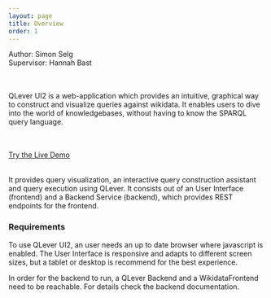 ```yaml
---
layout: page
title: Overview
order: 1
---
```


Author: Simon Selg   
Supervisor: Hannah Bast

<p class="mdc-typography--headline6" style="margin-top: 3rem; margin-bottom: 3rem;">
QLever UI2  is a web-application which provides an intuitive, graphical way to construct and visualize queries against wikidata. It enables users to dive into the world of knowledgebases, without having to know the SPARQL query language.  
</p>


<a class="mdc-button mdc-button--raised" href="http://qlever.cs.uni-freiburg.de/simon-selg-ui/" target="_blank">
  <span class="mdc-button__label">Try the Live Demo</span>
</a>

<p class="mdc-typography--subtitle1" style="margin-top: 2rem">
It provides query visualization, an interactive query construction assistant and query execution using QLever.  It consists out of an User Interface (frontend) and a Backend Service (backend), which provides REST endpoints for the frontend.
</p>


### Requirements
To use QLever UI2, an user needs an up to date browser where javascript is enabled. The User Interface is responsive and adapts to different screen sizes, but a tablet or desktop is recommend for the best experience.

In order for the backend to run, a QLever Backend and a WikidataFrontend need to be reachable. For details check the backend documentation.
